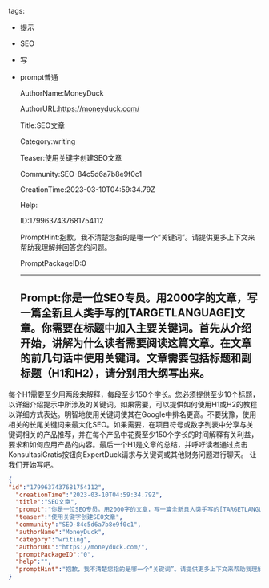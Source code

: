   tags: 
- 提示
- SEO
- 写
- prompt普通

  AuthorName:MoneyDuck

  AuthorURL:https://moneyduck.com/

  Title:SEO文章

  Category:writing

  Teaser:使用关键字创建SEO文章

  Community:SEO-84c5d6a7b8e9f0c1

  CreationTime:2023-03-10T04:59:34.79Z

  Help:

  ID:1799637437681754112

  PromptHint:抱歉，我不清楚您指的是哪一个“关键词”。请提供更多上下文来帮助我理解并回答您的问题。

  PromptPackageID:0

  ---

  ## Prompt:你是一位SEO专员。用2000字的文章，写一篇全新且人类手写的[TARGETLANGUAGE]文章。你需要在标题中加入主要关键词。首先从介绍开始，讲解为什么读者需要阅读这篇文章。在文章的前几句话中使用关键词。文章需要包括标题和副标题（H1和H2），请分别用大纲写出来。
每个H1需要至少用两段来解释，每段至少150个字长。您必须提供至少10个标题，以详细介绍提示中所涉及的关键词。如果需要，可以提供如何使用H1或H2的教程以详细方式表达。明智地使用关键词使其在Google中排名更高。不要犹豫，使用相关的长尾关键词来最大化SEO。如果需要，在项目符号或数字列表中分享与关键词相关的产品推荐，并在每个产品中花费至少150个字长的时间解释有关利益，要求和如何应用产品的内容。最后一个H1是文章的总结，并呼吁读者通过点击KonsultasiGratis按钮向ExpertDuck请求与关键词或其他财务问题进行聊天。
让我们开始写吧。

  ```json
  {
  "id":"1799637437681754112",
    "creationTime":"2023-03-10T04:59:34.79Z",
    "title":"SEO文章",
    "prompt":"你是一位SEO专员。用2000字的文章，写一篇全新且人类手写的[TARGETLANGUAGE]文章。你需要在标题中加入主要关键词。首先从介绍开始，讲解为什么读者需要阅读这篇文章。在文章的前几句话中使用关键词。文章需要包括标题和副标题（H1和H2），请分别用大纲写出来。\n每个H1需要至少用两段来解释，每段至少150个字长。您必须提供至少10个标题，以详细介绍提示中所涉及的关键词。如果需要，可以提供如何使用H1或H2的教程以详细方式表达。明智地使用关键词使其在Google中排名更高。不要犹豫，使用相关的长尾关键词来最大化SEO。如果需要，在项目符号或数字列表中分享与关键词相关的产品推荐，并在每个产品中花费至少150个字长的时间解释有关利益，要求和如何应用产品的内容。最后一个H1是文章的总结，并呼吁读者通过点击KonsultasiGratis按钮向ExpertDuck请求与关键词或其他财务问题进行聊天。\n让我们开始写吧。",
    "teaser":"使用关键字创建SEO文章",
    "community":"SEO-84c5d6a7b8e9f0c1",
    "authorName":"MoneyDuck",
    "category":"writing",
    "authorURL":"https://moneyduck.com/",
    "promptPackageID":"0",
    "help":"",
    "promptHint":"抱歉，我不清楚您指的是哪一个“关键词”。请提供更多上下文来帮助我理解并回答您的问题。"
  }
  ```
